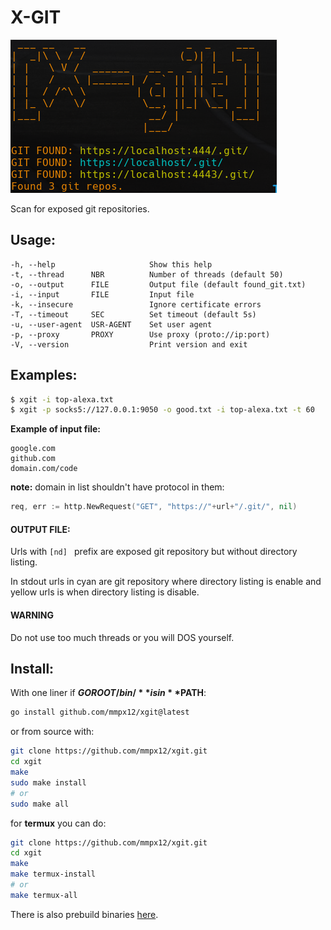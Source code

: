 # X-GIT

![img](.github/screenshot/output.png)

Scan for exposed git repositories.

## Usage:

```
-h, --help                     Show this help
-t, --thread      NBR          Number of threads (default 50)
-o, --output      FILE         Output file (default found_git.txt)
-i, --input       FILE         Input file
-k, --insecure                 Ignore certificate errors
-T, --timeout     SEC          Set timeout (default 5s)
-u, --user-agent  USR-AGENT    Set user agent
-p, --proxy       PROXY        Use proxy (proto://ip:port)
-V, --version                  Print version and exit
```

## Examples:

```sh
$ xgit -i top-alexa.txt
$ xgit -p socks5://127.0.0.1:9050 -o good.txt -i top-alexa.txt -t 60
```

**Example of input file:**

```
google.com
github.com
domain.com/code
```

**note:** domain in list shouldn't have protocol in them:

 
```go
req, err := http.NewRequest("GET", "https://"+url+"/.git/", nil)
```


#### OUTPUT FILE:

Urls with `[nd] ` prefix are exposed git repository but without directory listing.

In stdout urls in cyan are git repository where directory listing is enable and yellow urls is when directory listing is disable. 


#### WARNING

Do not use too much threads or you will DOS yourself.


## Install:

With one liner if **$GOROOT/bin/** is in **$PATH**:

```sh
go install github.com/mmpx12/xgit@latest
```

or from source with:

```sh
git clone https://github.com/mmpx12/xgit.git
cd xgit
make
sudo make install
# or 
sudo make all
```

for **termux** you can do:

```sh
git clone https://github.com/mmpx12/xgit.git
cd xgit
make
make termux-install
# or
make termux-all
```


There is also prebuild binaries [here](https://github.com/mmpx12/xgit/releases/latest).
